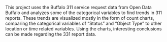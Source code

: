 This project uses the Buffalo 311 service request data from Open Data Buffalo and analyzes some of the categorical variables to find trends in 311 reports. These trends are visualized mostly in the form of count charts, comparing the categorical variables of “Status” and “Object Type” to other location or time related variables. Using the charts, interesting conclusions can be made regarding the 331 report data.
